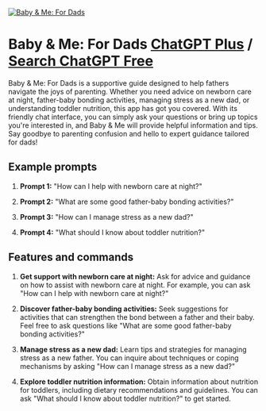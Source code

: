 
[![Baby & Me: For Dads](https://files.oaiusercontent.com/file-8LRX4OvKTtLQ5TjcpqMtTa05?se=2123-10-17T20%3A38%3A32Z&sp=r&sv=2021-08-06&sr=b&rscc=max-age%3D31536000%2C%20immutable&rscd=attachment%3B%20filename%3D1896872c-138e-44aa-aa3d-86b9fda3fb9b.png&sig=wrcIn4MyDO7FqHh/3FJxQkrWgjnMNqT0vDYQBUcMm9c%3D)](https://chat.openai.com/g/g-tjhHGI7JV-baby-me-for-dads)

# Baby & Me: For Dads [ChatGPT Plus](https://chat.openai.com/g/g-tjhHGI7JV-baby-me-for-dads) / [Search ChatGPT Free](https://gptcall.net/index.html#/?search=Baby%20%26%20Me%3A%20For%20Dads)

Baby & Me: For Dads is a supportive guide designed to help fathers navigate the joys of parenting. Whether you need advice on newborn care at night, father-baby bonding activities, managing stress as a new dad, or understanding toddler nutrition, this app has got you covered. With its friendly chat interface, you can simply ask your questions or bring up topics you're interested in, and Baby & Me will provide helpful information and tips. Say goodbye to parenting confusion and hello to expert guidance tailored for dads!

## Example prompts

1. **Prompt 1:** "How can I help with newborn care at night?"

2. **Prompt 2:** "What are some good father-baby bonding activities?"

3. **Prompt 3:** "How can I manage stress as a new dad?"

4. **Prompt 4:** "What should I know about toddler nutrition?"

## Features and commands

1. **Get support with newborn care at night:** Ask for advice and guidance on how to assist with newborn care at night. For example, you can ask "How can I help with newborn care at night?"

2. **Discover father-baby bonding activities:** Seek suggestions for activities that can strengthen the bond between a father and their baby. Feel free to ask questions like "What are some good father-baby bonding activities?"

3. **Manage stress as a new dad:** Learn tips and strategies for managing stress as a new father. You can inquire about techniques or coping mechanisms by asking "How can I manage stress as a new dad?"

4. **Explore toddler nutrition information:** Obtain information about nutrition for toddlers, including dietary recommendations and guidelines. You can ask "What should I know about toddler nutrition?" to get started.


